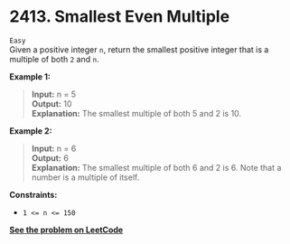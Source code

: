 # 2413. Smallest Even Multiple

`Easy` <br />
Given a positive integer `n`, return the smallest positive integer that is a multiple of both `2` and `n`.

**Example 1:**

> **Input:** n = 5 <br />
> **Output:** 10 <br />
> **Explanation:** The smallest multiple of both 5 and 2 is 10.

**Example 2:**

> **Input:** n = 6 <br />
> **Output:** 6 <br />
> **Explanation:** The smallest multiple of both 6 and 2 is 6. Note that a number is a multiple of itself.

**Constraints:**

- `1 <= n <= 150`

[**See the problem on LeetCode**](https://leetcode.com/problems/smallest-even-multiple/)